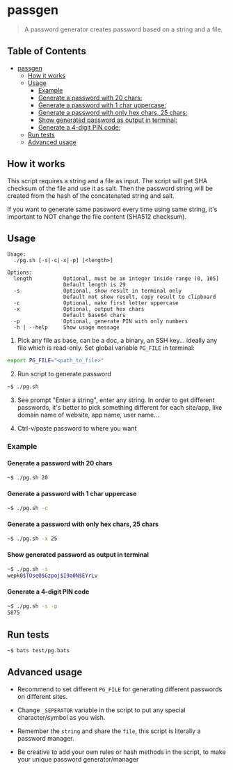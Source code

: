 # passgen

> A password generator creates password based on a string and a file.

## Table of Contents

- [passgen](#passgen)
  - [How it works](#how-it-works)
  - [Usage](#usage)
    - [Example](#example)
    - [Generate a password with 20 chars:](#generate-a-password-with-20-chars)
    - [Generate a password with 1 char uppercase:](#generate-a-password-with-1-char-uppercase)
    - [Generate a password with only hex chars, 25 chars:](#generate-a-password-with-only-hex-chars-25-chars)
    - [Show generated password as output in terminal:](#show-generated-password-as-output-in-terminal)
    - [Generate a 4-digit PIN code:](#generate-a-4-digit-pin-code)
  - [Run tests](#run-tests)
  - [Advanced usage](#advanced-usage)

## How it works

This script requires a string and a file as input. The script will get SHA checksum of the file and use it as salt. Then the password string will be created from the hash of the concatenated string and salt.

If you want to generate same password every time using same string, it's important to NOT change the file content (SHA512 checksum).

## Usage

```
Usage:
  ./pg.sh [-s|-c|-x|-p] [<length>]

Options:
  length          Optional, must be an integer inside range (0, 105]
                  Default length is 29
  -s              Optional, show result in terminal only
                  Default not show result, copy result to clipboard
  -c              Optional, make first letter uppercase
  -x              Optional, output hex chars
                  Default base64 chars
  -p              Optional, generate PIN with only numbers
  -h | --help     Show usage message
```

1. Pick any file as base, can be a doc, a binary, an SSH key... ideally any file which is read-only. Set global variable `PG_FILE` in terminal:

```bash
export PG_FILE="<path_to_file>"
```

2. Run script to generate password

```bash
~$ ./pg.sh
```

3. See prompt "Enter a string", enter any string. In order to get different passwords, it's better to pick something different for each site/app, like domain name of website, app name, user name...

4. Ctrl-v/paste password to where you want

### Example

#### Generate a password with 20 chars

```bash
~$ ./pg.sh 20
```

#### Generate a password with 1 char uppercase

```bash
~$ ./pg.sh -c
```

#### Generate a password with only hex chars, 25 chars

```bash
~$ ./pg.sh -x 25
```

#### Show generated password as output in terminal

```bash
~$ ./pg.sh -s
wepk0$TOseO$Gzpoj$I9a0N$EYrLv
```

#### Generate a 4-digit PIN code

```bash
~$ ./pg.sh -s -p
5875
```

## Run tests

```bash
~$ bats test/pg.bats
```

## Advanced usage

- Recommend to set different `PG_FILE` for generating different passwords on different sites.

- Change `_SEPERATOR` variable in the script to put any special character/symbol as you wish.

- Remember the `string` and share the `file`, this script is literally a password manager.

- Be creative to add your own rules or hash methods in the script, to make your unique password generator/manager
